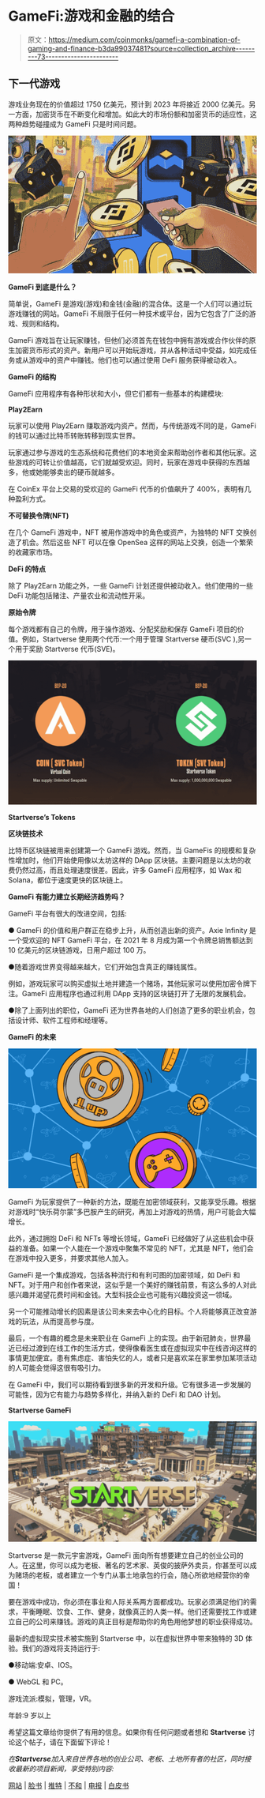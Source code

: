 # GameFi:游戏和金融的结合

> 原文：<https://medium.com/coinmonks/gamefi-a-combination-of-gaming-and-finance-b3da99037481?source=collection_archive---------73----------------------->

## 下一代游戏

游戏业务现在的价值超过 1750 亿美元，预计到 2023 年将接近 2000 亿美元。另一方面，加密货币在不断变化和增加。如此大的市场份额和加密货币的适应性，这两种趋势碰撞成为 GameFi 只是时间问题。

![](img/cfcea0bc988e41b189601036f83d4ef9.png)

**GameFi 到底是什么？**

简单说，GameFi 是游戏(游戏)和金钱(金融)的混合体。这是一个人们可以通过玩游戏赚钱的网站。GameFi 不局限于任何一种技术或平台，因为它包含了广泛的游戏、规则和结构。

GameFi 游戏旨在让玩家赚钱，但他们必须首先在钱包中拥有游戏或合作伙伴的原生加密货币形式的资产。新用户可以开始玩游戏，并从各种活动中受益，如完成任务或从游戏中的资产中赚钱。他们也可以通过使用 DeFi 服务获得被动收入。

**GameFi 的结构**

GameFi 应用程序有各种形状和大小，但它们都有一些基本的构建模块:

**Play2Earn**

玩家可以使用 Play2Earn 赚取游戏内资产。然而，与传统游戏不同的是，GameFi 的钱可以通过比特币转账转移到现实世界。

玩家通过参与游戏的生态系统和花费他们的本地资金来帮助创作者和其他玩家。这些游戏的可转让价值越高，它们就越受欢迎。同时，玩家在游戏中获得的东西越多，他或她能够卖出的硬币就越多。

在 CoinEx 平台上交易的受欢迎的 GameFi 代币的价值飙升了 400%，表明有几种盈利方式。

**不可替换令牌(NFT)**

在几个 GameFi 游戏中，NFT 被用作游戏中的角色或资产，为独特的 NFT 交换创造了机会。然后这些 NFT 可以在像 OpenSea 这样的网站上交换，创造一个繁荣的收藏家市场。

**DeFi 的特点**

除了 Play2Earn 功能之外，一些 GameFi 计划还提供被动收入。他们使用的一些 DeFi 功能包括赌注、产量农业和流动性开采。

**原始令牌**

每个游戏都有自己的令牌，用于操作游戏、分配奖励和保存 GameFi 项目的价值。例如，Startverse 使用两个代币:一个用于管理 Startverse 硬币(SVC ),另一个用于奖励 Startverse 代币(SVE)。

![](img/6c930953c7bc696187ba064cd785f448.png)

**Startverse’s Tokens**

**区块链技术**

比特币区块链被用来创建第一个 GameFi 游戏。然而，当 GameFis 的规模和复杂性增加时，他们开始使用像以太坊这样的 DApp 区块链。主要问题是以太坊的收费仍然过高，而且处理速度很差。因此，许多 GameFi 应用程序，如 Wax 和 Solana，都位于速度更快的区块链上。

**GameFi 有能力建立长期经济趋势吗？**

GameFi 平台有很大的改进空间，包括:

● GameFi 的价值和用户群正在稳步上升，从而创造出新的资产。Axie Infinity 是一个受欢迎的 NFT GameFi 平台，在 2021 年 8 月成为第一个令牌总销售额达到 10 亿美元的区块链游戏，日用户超过 100 万。

●随着游戏世界变得越来越大，它们开始包含真正的赚钱属性。

例如，游戏玩家可以购买虚拟土地并建造一个赌场，其他玩家可以使用加密令牌下注。GameFi 应用程序也通过利用 DApp 支持的区块链打开了无限的发展机会。

●除了上面列出的职位，GameFi 还为世界各地的人们创造了更多的职业机会，包括设计师、软件工程师和经理等。

**GameFi 的未来**

![](img/17034c39bf17f53c0a751973dfde4866.png)

GameFi 为玩家提供了一种新的方法，既能在加密领域获利，又能享受乐趣。根据对游戏时“快乐荷尔蒙”多巴胺产生的研究，再加上对游戏的热情，用户可能会大幅增长。

此外，通过拥抱 DeFi 和 NFTs 等增长领域，GameFi 已经做好了从这些机会中获益的准备。如果一个人能在一个游戏中聚集不常见的 NFT，尤其是 NFT，他们会在游戏中投入更多，并要求其他人加入。

GameFi 是一个集成游戏，包括各种流行和有利可图的加密领域，如 DeFi 和 NFT。对于用户和创作者来说，这似乎是一个美好的赚钱前景，有这么多的人对此感兴趣并渴望花费时间和金钱。大型科技企业也可能有兴趣投资这一领域。

另一个可能推动增长的因素是该公司未来去中心化的目标。个人将能够真正改变游戏的玩法，从而提高参与度。

最后，一个有趣的概念是未来职业在 GameFi 上的实现。由于新冠肺炎，世界最近已经过渡到在线工作的生活方式，使得像看医生或在虚拟现实中在线咨询这样的事情更加便宜。患有焦虑症、害怕失忆的人，或者只是喜欢呆在家里参加某项活动的人可能会觉得这很有吸引力。

在 GameFi 中，我们可以期待看到很多新的开发和升级。它有很多进一步发展的可能性，因为它有能力与趋势多样化，并纳入新的 DeFi 和 DAO 计划。

**Startverse GameFi**

![](img/e7a9c8f93478a96ed6e24bdb21c77957.png)

Startverse 是一款元宇宙游戏，GameFi 面向所有想要建立自己的创业公司的人。在这里，你可以成为老板、著名的艺术家、英俊的披萨外卖员，你甚至可以成为赌场的老板，或者建立一个专门从事土地承包的行会，随心所欲地经营你的帝国！

要在游戏中成功，你必须在事业和人际关系两方面都成功。玩家必须满足他们的需求，平衡睡眠、饮食、工作、健身，就像真正的人类一样。他们还需要找工作或建立自己的公司来赚钱。游戏的真正目标是帮助你的角色用他梦想的职业获得成功。

最新的虚拟现实技术被实施到 Startverse 中，以在虚拟世界中带来独特的 3D 体验。我们的游戏将支持运行于:

●移动端:安卓、IOS。

● WebGL 和 PC。

游戏流派:模拟，管理，VR。

年龄:9 岁以上

希望这篇文章给你提供了有用的信息。如果你有任何问题或者想和 **Startverse** 讨论这个帖子，请在下面留下评论！

*在****Startverse****加入来自世界各地的创业公司、老板、土地所有者的社区，同时接收最新的项目新闻，享受特别内容:*

[网站](https://startverse.io/) | [脸书](https://www.facebook.com/Startverse-Global-102077955725659/) | [推特](https://twitter.com/StartverseGame) | [不和](https://discord.gg/cfUSrHUvSz) | [电报](https://t.me/StarverseGlobal) | [白皮书](https://whitepaper.startverse.io/)